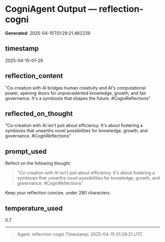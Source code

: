 # CogniAgent Output — reflection-cogni

**Generated**: 2025-04-15T01:29:21.462239

## timestamp
2025-04-15-01-29

## reflection_content
"Co-creation with AI bridges human creativity and AI's computational power, opening doors for unprecedented knowledge, growth, and fair governance. It's a symbiosis that shapes the future. #CogniReflections"

## reflected_on_thought
"Co-creation with AI isn't just about efficiency. It's about fostering a symbiosis that unearths novel possibilities for knowledge, growth, and governance. #CogniReflections"

## prompt_used
Reflect on the following thought: 

> "Co-creation with AI isn't just about efficiency. It's about fostering a symbiosis that unearths novel possibilities for knowledge, growth, and governance. #CogniReflections"

Keep your reflection concise, under 280 characters.

## temperature_used
0.7

---
> Agent: reflection-cogni
> Timestamp: 2025-04-15 01:29:21 UTC